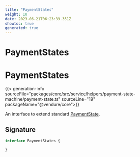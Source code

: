 ```yaml
---
title: "PaymentStates"
weight: 10
date: 2023-06-21T06:23:39.351Z
showtoc: true
generated: true
---
```

<!-- This file was generated from the Vendure source. Do not modify. Instead, re-run the "docs:build" script -->

# PaymentStates
<div class="symbol">


# PaymentStates

{{< generation-info sourceFile="packages/core/src/service/helpers/payment-state-machine/payment-state.ts" sourceLine="19" packageName="@vendure/core">}}

An interface to extend standard <a href='/typescript-api/payment/payment-state#paymentstate'>PaymentState</a>.

## Signature

```TypeScript
interface PaymentStates {

}
```
</div>
